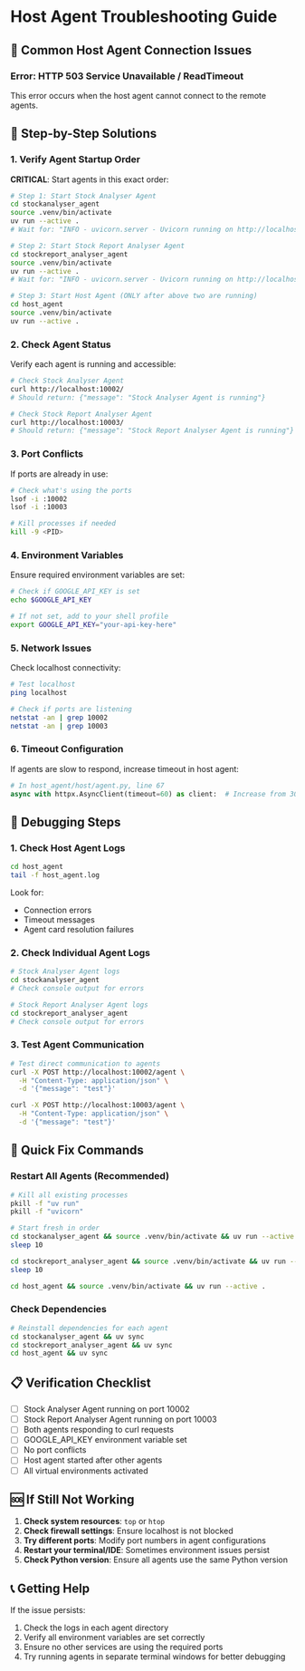 # Host Agent Troubleshooting Guide

## 🚨 Common Host Agent Connection Issues

### **Error: HTTP 503 Service Unavailable / ReadTimeout**

This error occurs when the host agent cannot connect to the remote agents.

## 🔧 **Step-by-Step Solutions**

### **1. Verify Agent Startup Order**

**CRITICAL**: Start agents in this exact order:

```bash
# Step 1: Start Stock Analyser Agent
cd stockanalyser_agent
source .venv/bin/activate
uv run --active .
# Wait for: "INFO - uvicorn.server - Uvicorn running on http://localhost:10002"

# Step 2: Start Stock Report Analyser Agent  
cd stockreport_analyser_agent
source .venv/bin/activate
uv run --active .
# Wait for: "INFO - uvicorn.server - Uvicorn running on http://localhost:10003"

# Step 3: Start Host Agent (ONLY after above two are running)
cd host_agent
source .venv/bin/activate
uv run --active .
```

### **2. Check Agent Status**

Verify each agent is running and accessible:

```bash
# Check Stock Analyser Agent
curl http://localhost:10002/
# Should return: {"message": "Stock Analyser Agent is running"}

# Check Stock Report Analyser Agent
curl http://localhost:10003/
# Should return: {"message": "Stock Report Analyser Agent is running"}
```

### **3. Port Conflicts**

If ports are already in use:

```bash
# Check what's using the ports
lsof -i :10002
lsof -i :10003

# Kill processes if needed
kill -9 <PID>
```

### **4. Environment Variables**

Ensure required environment variables are set:

```bash
# Check if GOOGLE_API_KEY is set
echo $GOOGLE_API_KEY

# If not set, add to your shell profile
export GOOGLE_API_KEY="your-api-key-here"
```

### **5. Network Issues**

Check localhost connectivity:

```bash
# Test localhost
ping localhost

# Check if ports are listening
netstat -an | grep 10002
netstat -an | grep 10003
```

### **6. Timeout Configuration**

If agents are slow to respond, increase timeout in host agent:

```python
# In host_agent/host/agent.py, line 67
async with httpx.AsyncClient(timeout=60) as client:  # Increase from 30 to 60
```

## 🐛 **Debugging Steps**

### **1. Check Host Agent Logs**

```bash
cd host_agent
tail -f host_agent.log
```

Look for:
- Connection errors
- Timeout messages
- Agent card resolution failures

### **2. Check Individual Agent Logs**

```bash
# Stock Analyser Agent logs
cd stockanalyser_agent
# Check console output for errors

# Stock Report Analyser Agent logs  
cd stockreport_analyser_agent
# Check console output for errors
```

### **3. Test Agent Communication**

```bash
# Test direct communication to agents
curl -X POST http://localhost:10002/agent \
  -H "Content-Type: application/json" \
  -d '{"message": "test"}'

curl -X POST http://localhost:10003/agent \
  -H "Content-Type: application/json" \
  -d '{"message": "test"}'
```

## 🔄 **Quick Fix Commands**

### **Restart All Agents (Recommended)**

```bash
# Kill all existing processes
pkill -f "uv run"
pkill -f "uvicorn"

# Start fresh in order
cd stockanalyser_agent && source .venv/bin/activate && uv run --active . &
sleep 10

cd stockreport_analyser_agent && source .venv/bin/activate && uv run --active . &
sleep 10

cd host_agent && source .venv/bin/activate && uv run --active .
```

### **Check Dependencies**

```bash
# Reinstall dependencies for each agent
cd stockanalyser_agent && uv sync
cd stockreport_analyser_agent && uv sync  
cd host_agent && uv sync
```

## 📋 **Verification Checklist**

- [ ] Stock Analyser Agent running on port 10002
- [ ] Stock Report Analyser Agent running on port 10003
- [ ] Both agents responding to curl requests
- [ ] GOOGLE_API_KEY environment variable set
- [ ] No port conflicts
- [ ] Host agent started after other agents
- [ ] All virtual environments activated

## 🆘 **If Still Not Working**

1. **Check system resources**: `top` or `htop`
2. **Check firewall settings**: Ensure localhost is not blocked
3. **Try different ports**: Modify port numbers in agent configurations
4. **Restart your terminal/IDE**: Sometimes environment issues persist
5. **Check Python version**: Ensure all agents use the same Python version

## 📞 **Getting Help**

If the issue persists:
1. Check the logs in each agent directory
2. Verify all environment variables are set correctly
3. Ensure no other services are using the required ports
4. Try running agents in separate terminal windows for better debugging 